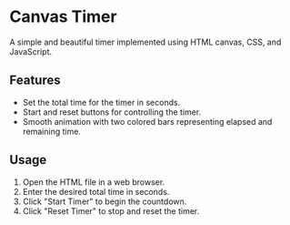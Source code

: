 # Canvas Timer

A simple and beautiful timer implemented using HTML canvas, CSS, and JavaScript.

## Features

- Set the total time for the timer in seconds.
- Start and reset buttons for controlling the timer.
- Smooth animation with two colored bars representing elapsed and remaining time.

## Usage

1. Open the HTML file in a web browser.
2. Enter the desired total time in seconds.
3. Click "Start Timer" to begin the countdown.
4. Click "Reset Timer" to stop and reset the timer.
